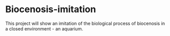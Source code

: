 # Biocenosis-imitation
This project will show an imitation of the biological process of biocenosis in a closed environment - an aquarium.
